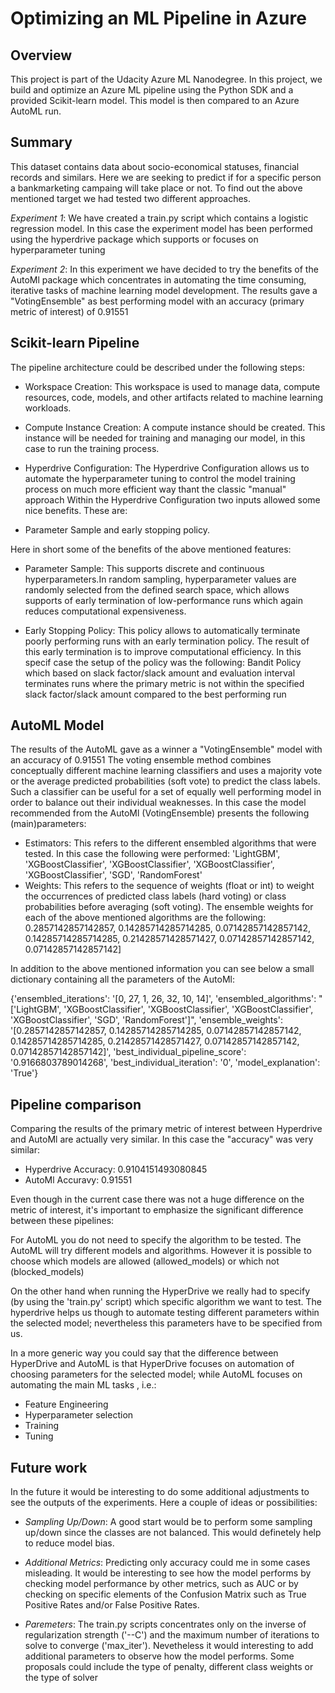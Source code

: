 # Optimizing an ML Pipeline in Azure

## Overview
This project is part of the Udacity Azure ML Nanodegree.
In this project, we build and optimize an Azure ML pipeline using the Python SDK and a provided Scikit-learn model.
This model is then compared to an Azure AutoML run.

## Summary
This dataset contains data about socio-economical statuses, financial records and similars. Here we are seeking to predict if for a specific person a bankmarketing campaing will take place or not.
To find out the above mentioned target we had tested two different approaches.

*Experiment 1*:
We have created a train.py script which contains a logistic regression model. In this case the experiment model has been performed using the hyperdrive package which supports or focuses on hyperparameter tuning

*Experiment 2*:
In this experiment we have decided to try the benefits of the AutoMl package which concentrates in automating the time consuming, iterative tasks of machine learning model development. The results gave a "VotingEnsemble" as best performing model with an accuracy (primary metric of interest) of 0.91551


## Scikit-learn Pipeline
The pipeline architecture could be described under the following steps:
- Workspace Creation:
This workspace is used to manage data, compute resources, code, models, and other artifacts related to machine learning workloads.
- Compute Instance Creation:
A compute instance should be created. This instance will be needed for training and managing our model, in this case to run the training process.
- Hyperdrive Configuration:
The Hyperdrive Configuration allows us to automate the hyperparameter tuning to control the model training process on much more efficient way thant the classic "manual" approach
Within the Hyperdrive Configuration two inputs allowed some nice benefits. These are:

- Parameter Sample and early stopping policy.

Here in short some of the benefits of the above mentioned features:

- Parameter Sample:
  This supports discrete and continuous hyperparameters.In random sampling, hyperparameter values are randomly selected from the defined search space, which allows supports of   early termination of low-performance runs which again reduces computational expensiveness.

- Early Stopping Policy:
  This policy allows to automatically terminate poorly performing runs with an early termination policy. The result of this early termination is to improve computational   efficiency. In this specif case the setup of the policy was the following: Bandit Policy which based on slack factor/slack amount and evaluation interval terminates runs where   the primary metric is not within the specified slack factor/slack amount compared to the best performing run

## AutoML Model 
The results of the AutoML gave as a winner a "VotingEnsemble" model with an accuracy of 0.91551
The voting ensemble method combines conceptually different machine learning classifiers and uses a majority vote or the average predicted probabilities (soft vote) to predict the class labels. Such a classifier can be useful for a set of equally well performing model in order to balance out their individual weaknesses.
In this case the model recommended from the AutoMl (VotingEnsemble) presents the following (main)parameters:

- Estimators: This refers to the different ensembled algorithms that were tested. In this case the following were performed:
'LightGBM', 'XGBoostClassifier', 'XGBoostClassifier', 'XGBoostClassifier', 'XGBoostClassifier', 'SGD', 'RandomForest'
- Weights: This refers to the sequence of weights (float or int) to weight the occurrences of predicted class labels (hard voting) or class probabilities before averaging (soft voting). The ensemble weights for each of the above mentioned algorithms are the following:
0.2857142857142857, 0.14285714285714285, 0.07142857142857142, 0.14285714285714285, 0.21428571428571427, 0.07142857142857142, 0.07142857142857142]

In addition to the above mentioned information you can see below a small dictionary containing all the parameters of the AutoMl:

{'ensembled_iterations': '[0, 27, 1, 26, 32, 10, 14]',
 'ensembled_algorithms': "['LightGBM', 'XGBoostClassifier', 'XGBoostClassifier', 'XGBoostClassifier', 'XGBoostClassifier', 'SGD', 'RandomForest']",
 'ensemble_weights': '[0.2857142857142857, 0.14285714285714285, 0.07142857142857142, 0.14285714285714285, 0.21428571428571427, 0.07142857142857142, 0.07142857142857142]',
 'best_individual_pipeline_score': '0.9166803789014268',
 'best_individual_iteration': '0',
 'model_explanation': 'True'}



## Pipeline comparison
Comparing the results of the primary metric of interest between Hyperdrive and AutoMl are actually very similar. In this case the "accuracy" was very similar:

- Hyperdrive Accuracy: 0.9104151493080845
- AutoMl Accuravy: 0.91551

Even though in the current case there was not a huge difference on the metric of interest, it's important to emphasize the significant difference between these pipelines:

For AutoML you do not need to specify the algorithm to be tested. The AutoML will try different models and algorithms. However it is possible to  choose which models are allowed (allowed_models) or which not (blocked_models)

On the other hand when running the HyperDrive we really had to specify (by using the 'train.py' script) which specific algorithm we want to test. The hyperdrive helps us though to automate testing different  parameters within the selected model; nevertheless this parameters have to be specified from us.

In a more generic way you could say that the difference between HyperDrive and AutoML is that HyperDrive focuses on automation of choosing parameters for the selected model; while AutoML focuses on automating the main ML tasks , i.e.: 

-   Feature Engineering
-   Hyperparameter selection
-   Training
-   Tuning

## Future work
In the future it would be interesting to do some additional adjustments to see the outputs of the experiments. Here a couple of ideas or possibilities:
- *Sampling Up/Down*:
A good start would be to perform some sampling up/down since the classes are not balanced. This would definetely help to reduce model bias.

- *Additional Metrics*:
Predicting only accuracy could me in some cases misleading. It would be interesting to see how the model performs by checking model performance by other metrics, such as AUC or by checking on specific elements of the Confusion Matrix such as True Positive Rates and/or False Positive Rates.

- *Paremeters*:
The train.py scripts concentrates only on the inverse of regularization strength ('--C') and the maximum number of iterations to solve to converge ('max_iter'). Nevetheless it would interesting to add additional parameters to observe how the model performs. Some proposals could include the type of penalty, different class weights or the type of solver


